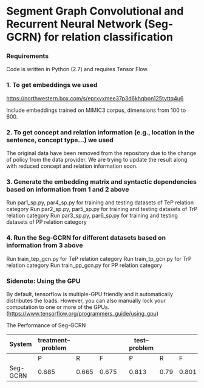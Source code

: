 # Segment Graph Convolutional and Recurrent Neural Network (Seg-GCRN) for relation classification
### Requirements
Code is written in Python (2.7) and requires Tensor Flow.

### 1. To get embeddings we used
https://northwestern.box.com/s/eprxyxmee37p3d6khqbpn125tyttq4u6

Include embeddings trained on MIMIC3 corpus, dimensions from 100 to 600.

### 2. To get concept and relation information (e.g., location in the sentence, concept type...) we used
The original data have been removed from the repository due to the change of policy from the data provider. We are trying to update the result along with reduced concept and relation information soon.

### 3. Generate the embedding matrix and syntactic dependencies based on information from 1 and 2 above
Run par1_sp.py, par4_sp.py for training and testing datasets of TeP relation category
Run par2_sp.py, par5_sp.py for training and testing datasets of TrP relation category
Run par3_sp.py, par6_sp.py for training and testing datasets of PP relation category

### 4. Run the Seg-GCRN for different datasets based on information from 3 above
Run train_tep_gcn.py for TeP relation category
Run train_tp_gcn.py for TrP relation category
Run train_pp_gcn.py for PP relation category

### Sidenote: Using the GPU
By default, tensorflow is multiple-GPU friendly and it automatically distributes the loads. However, you can also manually lock your computation to one or more of the GPUs. (https://www.tensorflow.org/programmers_guide/using_gpu)

The Performance of Seg-GCRN

| System   | treatment–problem  |       |       |  | test–problem  |      |       |  | problem–problem  |       |       |
|----------|--------------------|-------|-------|--|---------------|------|-------|--|------------------|-------|-------|
|          | P                  | R     | F     |  | P             | R    | F     |  | P                | R     | F     |
| Seg-GCRN | 0.685              | 0.665 | 0.675 |  | 0.813         | 0.79 | 0.801 |  | 0.705            | 0.739 | 0.722 |
